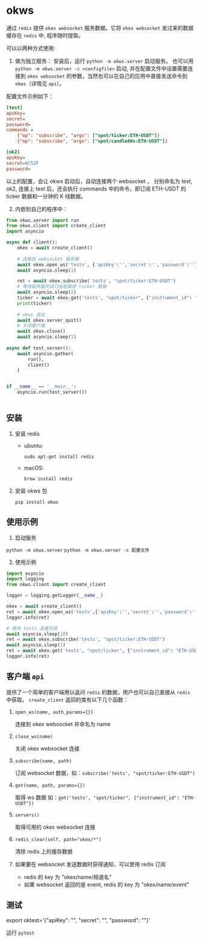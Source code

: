 # okws

通过 `redis` 提供 `okex websocket` 服务数据。它将 `okex websocket` 发过来的数据缓存在 `redis` 中, 程序随时提取。

可以以两种方式使用:

1. 做为独立服务：
   安装后，运行 `python -m okws.server` 启动服务。
   也可以用 `python -m okws.server -c <configfile>` 启动, 并在配置文件中设置需要连接到 `okex websocket` 的参数，当然也可以在自己的应用中直接发送命令到 `okws`（详情见 `api`）。

配置文件示例如下：

```ini
[test]
apiKey=
secret=
password=
commands =
    {"op": "subscribe", "args": ["spot/ticker:ETH-USDT"]}
    {"op": "subscribe", "args": ["spot/candle60s:ETH-USDT"]}

[ok2]
apiKey=
secret=8C52F
password=
```   
以上的配置，会让 okws 启动后，自动连接两个 websocket ， 分别命名为 test, ok2, 连接上 test 后，还会执行 commands 中的命令，即订阅 ETH-USDT 的 ticker 数据和一分钟的 K 线数据。


2. 内嵌到自己的程序中：

```python
from okws.server import run
from okws.client import create_client
import asyncio

async def client():
    okex = await create_client()
    
    # 连接到 websocket 服务器
    await okex.open_ws('tests', {'apiKey':'','secret':'','password':''})
    await asyncio.sleep(1)

    ret = await okex.subscribe('tests', "spot/ticker:ETH-USDT")
    # 等待服务器完成订阅和接收 ticker 数据
    await asyncio.sleep(2)
    ticker = await okex.get('tests', "spot/ticker", {"instrument_id": "ETH-USDT"})
    print(ticker)
    
    # okws 退出
    await okex.server_quit()
    # 关闭客户端
    await okex.close()
    await asyncio.sleep(1)
   
async def test_server():
    await asyncio.gather(
        run(),
        client()
    )


if __name__ == '__main__':
    asyncio.run(test_server())
   
```


## 安装

1. 安装 redis
    * ubuntu: 
    
      `sudo apt-get install redis`
    
    * macOS: 
    
       `brew install redis`    

2. 安装 okws 包

    `pip install okws`

## 使用示例

1. 启动服务

`python -m okws.server`
`python -m okws.server -c 配置文件`

2. 使用示例

```python
import asyncio
import logging
from okws.client import create_client

logger = logging.getLogger(__name__)

okex = await create_client()
ret = await okex.open_ws('tests',{'apiKey':'','secret':'','password':''})  # 连接到 okex websockets
logger.info(ret)

# 等待 tests 连接完成
await asyncio.sleep(10)
ret = await okex.subscribe('tests', "spot/ticker:ETH-USDT")
await asyncio.sleep(1)
ret = await okex.get('tests', "spot/ticker", {"instrument_id": "ETH-USDT"})
logger.info(ret)
```

## 客户端 `api`

提供了一个简单的客户端用以返问 `redis` 的数据，用户也可以自己直接从 `redis` 中获取。
 `create_client` 返回的类有以下几个函数：

1. `open_ws(name, auth_params={})`

    连接到 okex websocket 并命名为 name

2. `close_ws(name)`

    关闭 okex websocket 连接

3. `subscribe(name, path)`

    订阅 websocket 数据，如：`subscribe('tests', "spot/ticker:ETH-USDT")`

4. `get(name, path, params={})`

    取得 ws 数据 如：`get('tests', "spot/ticker", {"instrument_id": "ETH-USDT"})`

5. `servers()`

    取得可用的 okex websocket 连接

6. `redis_clear(self, path="okex/*")`
    
    清除 redis 上的缓存数据

7. 如果要在 websocket 发送数据时获得通知，可以使用 redis 订阅

    * redis 的 key 为 "okex/name/频道名"
    * 如果 websocket 返回的是 event, redis 的 key 为 "okex/name/event"
 
 
## 测试

export oktest='{"apiKey": "", "secret": "", "password": ""}'

运行 `pytest`

<!--
;## install for dev
;`$ pip install -e .  # 或者 python setup.py develop`
-->
